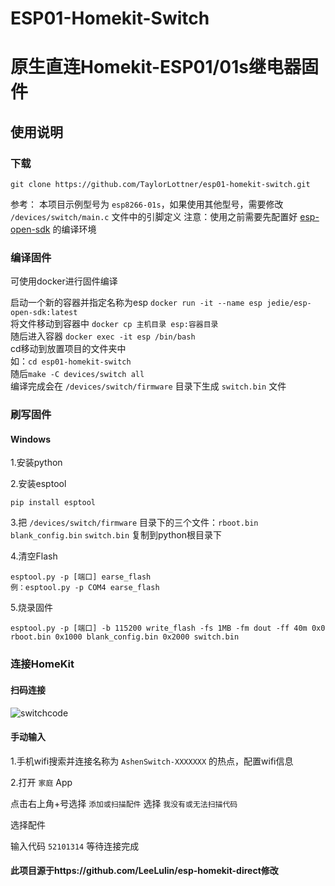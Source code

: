 # ESP01-Homekit-Switch
# 原生直连Homekit-ESP01/01s继电器固件



## 使用说明
### 下载
    git clone https://github.com/TaylorLottner/esp01-homekit-switch.git

参考：
本项目示例型号为 `esp8266-01s`，如果使用其他型号，需要修改 `/devices/switch/main.c` 文件中的引脚定义
注意：使用之前需要先配置好 [esp-open-sdk](https://github.com/pfalcon/esp-open-sdk) 的编译环境<br>

### 编译固件
可使用docker进行固件编译<br>

启动一个新的容器并指定名称为esp `docker run -it --name esp jedie/esp-open-sdk:latest`<br>
将文件移动到容器中  `docker cp 主机目录 esp:容器目录`<br>
随后进入容器 `docker exec -it esp /bin/bash`<br>
cd移动到放置项目的文件夹中<br>
如：`cd esp01-homekit-switch`<br>
随后`make -C devices/switch all`<br>
编译完成会在 `/devices/switch/firmware` 目录下生成 `switch.bin` 文件<br>




### 刷写固件
#### Windows
1.安装python<br>

2.安装esptool

    pip install esptool
3.把 `/devices/switch/firmware` 目录下的三个文件：`rboot.bin` `blank_config.bin` `switch.bin` 复制到python根目录下<br>

4.清空Flash

    esptool.py -p [端口] earse_flash
    例：esptool.py -p COM4 earse_flash

5.烧录固件

    esptool.py -p [端口] -b 115200 write_flash -fs 1MB -fm dout -ff 40m 0x0 rboot.bin 0x1000 blank_config.bin 0x2000 switch.bin

### 连接HomeKit

#### 扫码连接
![switchcode](https://cdn.jsdelivr.net/gh/TaylorLottner/esp01-homekit-switch@main/qrcode.svg)

#### 手动输入
1.手机wifi搜索并连接名称为 `AshenSwitch-XXXXXXX` 的热点，配置wifi信息<br>

2.打开 `家庭` App<br>

点击右上角+号选择 `添加或扫描配件` 选择 `我没有或无法扫描代码` <br>

选择配件<br>

输入代码 `52101314` 等待连接完成

#### 此项目源于https://github.com/LeeLulin/esp-homekit-direct修改<br>

